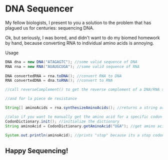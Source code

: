 # DNA Sequencer

My fellow biologists, I present to you a solution to the problem that has plagued us for centuries: sequencing DNA.

Ok, but seriously, I was bored, and didn't want to do my biomed homework by hand, because converting RNA to individual amino acids is annoying.

Usage
```java
DNA dna = new DNA("ATAGAGTC"); //some valid sequence of DNA
RNA rna = new RNA("AUAUGCUGA"); //some valid sequence of RNA
        
DNA convertedRNA = rna.toDNA(); //convert RNA to DNA 
RNA convertedDNA = dna.toRNA(); //convert to RNA

//call reverseComplement() to get the reverse complement of a DNA/RNA sequence

//and for la piece de resistance

String[] aminoAcids = rna.synthesizeAminoAcids(); //returns a string array with the amino acids in order, until the stop codon or the end of the array.

//also if you want to manually get the amino acid for a specific codon
CodonDictionary.init(); //initialize the dictionary
String aminoAcid = CodonDictionary.getAminoAcid("UGA"); //get amino acid from codon

System.out.println(aminoAcid); //prints "stop" because its a stop codon
```

## Happy Sequencing!